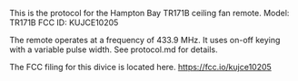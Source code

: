 This is the protocol for the Hampton Bay TR171B ceiling fan remote.
Model: TR171B
FCC ID: KUJCE10205

The remote operates at a frequency of 433.9 MHz. It uses on-off keying with
a variable pulse width.
See protocol.md for details.

The FCC filing for this divice is located here. https://fcc.io/kujce10205
